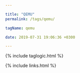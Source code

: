 ```yaml
---

title: "QEMU"
permalink: /tags/qemu/

tagName: qemu

date: 2019-07-31 19:06:36 +0300

---
```


{% include taglogic.html %}

{% include links.html %}

